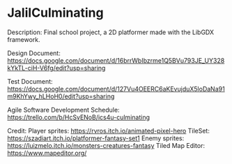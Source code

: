 # JalilCulminating
Description:
Final school project, a 2D platformer made with the LibGDX framework.

Design Document: https://docs.google.com/document/d/16brrWbIbzrme1Q5BVu793JE_UY328kYkTL-ciH-V6fg/edit?usp=sharing

Test Document: https://docs.google.com/document/d/127Vu4OEERC6aKEvujduX5loDaNa91m9KhYwy_hLHoH0/edit?usp=sharing

Agile Software Development Schedule: https://trello.com/b/HcSvENoB/ics4u-culminating

Credit:
Player sprites: https://rvros.itch.io/animated-pixel-hero
TileSet: https://szadiart.itch.io/platformer-fantasy-set1
Enemy sprites: https://luizmelo.itch.io/monsters-creatures-fantasy
Tiled Map Editor: https://www.mapeditor.org/
